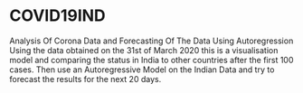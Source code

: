 # COVID19IND
Analysis Of Corona Data and Forecasting Of The Data Using Autoregression
Using the data obtained on the 31st of March 2020 this is a visualisation model and comparing the status in India to other countries after the first 100 cases.
Then use an Autoregressive Model on the Indian Data and try to forecast the results for the next 20 days.
